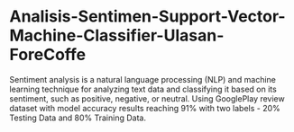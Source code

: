# Analisis-Sentimen-Support-Vector-Machine-Classifier-Ulasan-ForeCoffe
Sentiment analysis is a natural language processing (NLP) and machine learning technique for analyzing text data and classifying it based on its sentiment, such as positive, negative, or neutral. Using GooglePlay review dataset with model accuracy results reaching 91% with two labels - 20% Testing Data and 80% Training Data.
